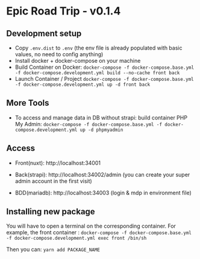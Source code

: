 # Epic Road Trip - v0.1.4

## Development setup
- Copy `.env.dist` to `.env` (the env file is already populated with basic values, no need to config anything)
- Install docker + docker-compose on your machine
- Build Container on Docker: `docker-compose -f docker-compose.base.yml -f docker-compose.development.yml build --no-cache front back`
- Launch Container / Project `docker-compose -f docker-compose.base.yml -f docker-compose.development.yml up -d front back`

## More Tools
- To access and manage data in DB without strapi:
   build container PHP My Admin: `docker-compose -f docker-compose.base.yml -f docker-compose.development.yml up -d phpmyadmin`

## Access
- Front(nuxt): http://localhost:34001

- Back(strapi): http://localhost:34002/admin
  (you can create your super admin account in the first visit)

- BDD(mariadb): http://localhost:34003
  (login & mdp in environment file)


## Installing new package

You will have to open a terminal on the corresponding container.
For example, the front container : `docker-compose -f docker-compose.base.yml -f docker-compose.development.yml exec front /bin/sh`

Then you can: `yarn add PACKAGE_NAME`
